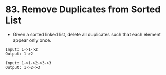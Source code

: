 # 83. Remove Duplicates from Sorted List
* Given a sorted linked list, delete all duplicates such that each element appear only once.

```text
Input: 1->1->2
Output: 1->2

Input: 1->1->2->3->3
Output: 1->2->3
```


